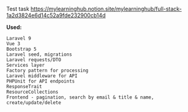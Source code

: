 Test task https://mylearninghub.notion.site/mylearninghub/full-stack-1a2d3824e6d14c52a9fde232900cb14d


**Used:**

    Laravel 9
    Vue 3
    Bootstrap 5
    Laravel seed, migrations
    Laravel requests/DTO
    Services layer
    Factory pattern for processing
    Laravel middleware for API
    PHPUnit for API endpoints
    ResponseTrait
    ResourceCollections
    Frontend - pagination, search by email & title & name, create/update/delete
